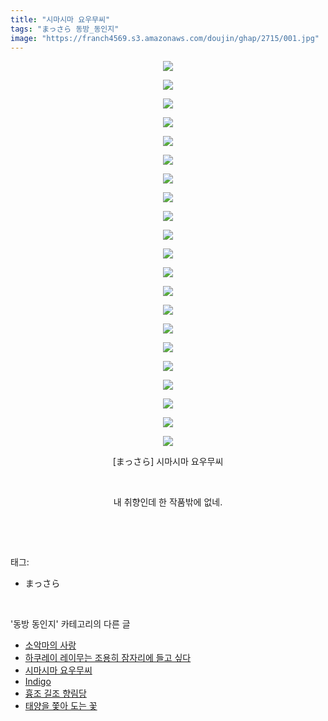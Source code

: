 ```yaml
---
title: "시마시마 요우무씨"
tags: "まっさら 동방_동인지"
image: "https://franch4569.s3.amazonaws.com/doujin/ghap/2715/001.jpg"
---
```

<div class="article">
<p style="text-align: center; clear: none; float: none;"><img src="{{ site.imgserver2 }}/ghap/2715/001.jpg"/></p>
<p style="text-align: center; clear: none; float: none;"><img src="{{ site.imgserver2 }}/ghap/2715/002.jpg"/></p>
<p style="text-align: center; clear: none; float: none;"><img src="{{ site.imgserver2 }}/ghap/2715/003.jpg"/></p>
<p style="text-align: center; clear: none; float: none;"><img src="{{ site.imgserver2 }}/ghap/2715/004.jpg"/></p>
<p style="text-align: center; clear: none; float: none;"><img src="{{ site.imgserver2 }}/ghap/2715/005.jpg"/></p>
<p style="text-align: center; clear: none; float: none;"><img src="{{ site.imgserver2 }}/ghap/2715/006.jpg"/></p>
<p style="text-align: center; clear: none; float: none;"><img src="{{ site.imgserver2 }}/ghap/2715/007.jpg"/></p>
<p style="text-align: center; clear: none; float: none;"><img src="{{ site.imgserver2 }}/ghap/2715/008.jpg"/></p>
<p style="text-align: center; clear: none; float: none;"><img src="{{ site.imgserver2 }}/ghap/2715/009.jpg"/></p>
<p style="text-align: center; clear: none; float: none;"><img src="{{ site.imgserver2 }}/ghap/2715/010.jpg"/></p>
<p style="text-align: center; clear: none; float: none;"><img src="{{ site.imgserver2 }}/ghap/2715/011.jpg"/></p>
<p style="text-align: center; clear: none; float: none;"><img src="{{ site.imgserver2 }}/ghap/2715/012.jpg"/></p>
<p style="text-align: center; clear: none; float: none;"><img src="{{ site.imgserver2 }}/ghap/2715/013.jpg"/></p>
<p style="text-align: center; clear: none; float: none;"><img src="{{ site.imgserver2 }}/ghap/2715/014.jpg"/></p>
<p style="text-align: center; clear: none; float: none;"><img src="{{ site.imgserver2 }}/ghap/2715/015.jpg"/></p>
<p style="text-align: center; clear: none; float: none;"><img src="{{ site.imgserver2 }}/ghap/2715/016.jpg"/></p>
<p style="text-align: center; clear: none; float: none;"><img src="{{ site.imgserver2 }}/ghap/2715/017.jpg"/></p>
<p style="text-align: center; clear: none; float: none;"><img src="{{ site.imgserver2 }}/ghap/2715/018.jpg"/></p>
<p style="text-align: center; clear: none; float: none;"><img src="{{ site.imgserver2 }}/ghap/2715/019.jpg"/></p>
<p style="text-align: center; clear: none; float: none;"><img src="{{ site.imgserver2 }}/ghap/2715/020.jpg"/></p>
<p style="text-align: center; clear: none; float: none;"><img src="{{ site.imgserver2 }}/ghap/2715/021.jpg"/></p>
<p style="text-align: center; clear: none; float: none;">[まっさら] 시마시마 요우무씨</p>
<p style="text-align: center; clear: none; float: none;"><br/></p>
<p style="text-align: center; clear: none; float: none;">내 취향인데 한 작품밖에 없네.</p>
<p><br/></p>
</div><br/>
<div class="tagTrail">
<p>태그: </p>
<ul>
<li>まっさら</li>
</ul>
</div><br/>
<div class="another">
<p>'동방 동인지' 카테고리의 다른 글</p>
<ul>
<li><a href="/ghap_2717">소악마의 사랑</a></li>
<li><a href="/ghap_2716">하쿠레이 레이무는 조용히 잠자리에 들고 싶다</a></li>
<li><a href="/ghap_2715">시마시마 요우무씨</a></li>
<li><a href="/ghap_2714">Indigo</a></li>
<li><a href="/ghap_2713">흉조 길조 향림당</a></li>
<li><a href="/ghap_2712">태양을 쫓아 도는 꽃</a></li>
</ul>
</div><br/>
<div class="cb_module cb_fluid">
<div class="cb_wrt cb_profile">
</div><!-- commentList close -->
</div><br/>

